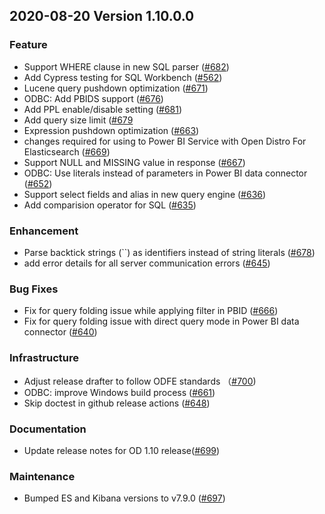 ## 2020-08-20 Version 1.10.0.0

### Feature 
- Support WHERE clause in new SQL parser ([#682](https://github.com/opendistro-for-elasticsearch/sql/pull/682)) 
- Add Cypress testing for SQL Workbench ([#562](https://github.com/opendistro-for-elasticsearch/sql/pull/562)) 
- Lucene query pushdown optimization ([#671](https://github.com/opendistro-for-elasticsearch/sql/pull/671))
- ODBC: Add PBIDS support ([#676](https://github.com/opendistro-for-elasticsearch/sql/pull/676))
- Add PPL enable/disable setting ([#681](https://github.com/opendistro-for-elasticsearch/sql/pull/681))
- Add query size limit ([#679](https://github.com/opendistro-for-elasticsearch/sql/pull/679)
- Expression pushdown optimization ([#663](https://github.com/opendistro-for-elasticsearch/sql/pull/663)) 
- changes required for using to Power BI Service with Open Distro For Elasticsearch ([#669](https://github.com/opendistro-for-elasticsearch/sql/pull/669))
- Support NULL and MISSING value in response ([#667](https://github.com/opendistro-for-elasticsearch/sql/pull/667))
- ODBC: Use literals instead of parameters in Power BI data connector ([#652](https://github.com/opendistro-for-elasticsearch/sql/pull/652))
- Support select fields and alias in new query engine ([#636](https://github.com/opendistro-for-elasticsearch/sql/pull/636)) 
- Add comparision operator for SQL ([#635](https://github.com/opendistro-for-elasticsearch/sql/pull/635))

### Enhancement
- Parse backtick strings (``) as identifiers instead of string literals ([#678](https://github.com/opendistro-for-elasticsearch/sql/pull/678))
- add error details for all server communication errors ([#645](https://github.com/opendistro-for-elasticsearch/sql/pull/645)) 

### Bug Fixes
- Fix for query folding issue while applying filter in PBID ([#666](https://github.com/opendistro-for-elasticsearch/sql/pull/666))
- Fix for query folding issue with direct query mode in Power BI data connector ([#640](https://github.com/opendistro-for-elasticsearch/sql/pull/640))

### Infrastructure
- Adjust release drafter to follow ODFE standards （[#700](https://github.com/opendistro-for-elasticsearch/sql/pull/700))
- ODBC: improve Windows build process ([#661](https://github.com/opendistro-for-elasticsearch/sql/pull/661))
- Skip doctest in github release actions ([#648](https://github.com/opendistro-for-elasticsearch/sql/pull/648))

### Documentation
- Update release notes for OD 1.10 release([#699](https://github.com/opendistro-for-elasticsearch/sql/pull/699))

### Maintenance
- Bumped ES and Kibana versions to v7.9.0 ([#697](https://github.com/opendistro-for-elasticsearch/sql/pull/697))
